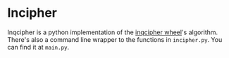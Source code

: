 # Incipher

  Inqcipher is a python implementation of the [inqcipher wheel](https://www.youtube.com/watch?v=TvsiLV7RLx4)'s algorithm.
  There's also a command line wrapper to the functions in `incipher.py`. You can find it at `main.py`.
